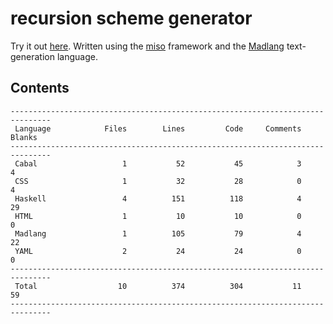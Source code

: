 # recursion scheme generator

Try it out [here](http://vmchale.com/recursion-scheme-generator/index.html).
Written using the [miso](https://haskell-miso.org) framework and the
[Madlang](https://github.com/vmchale/madlang) text-generation language.

## Contents

```
-------------------------------------------------------------------------------
 Language            Files        Lines         Code     Comments       Blanks
-------------------------------------------------------------------------------
 Cabal                   1           52           45            3            4
 CSS                     1           32           28            0            4
 Haskell                 4          151          118            4           29
 HTML                    1           10           10            0            0
 Madlang                 1          105           79            4           22
 YAML                    2           24           24            0            0
-------------------------------------------------------------------------------
 Total                  10          374          304           11           59
-------------------------------------------------------------------------------
```

